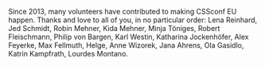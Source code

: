 <p class="measure-cssconf center">
Since 2013, many volunteers have contributed to making CSSconf EU happen. Thanks and love to all of you, in no particular order: Lena Reinhard, Jed Schmidt, Robin Mehner, Kida Mehner, Minja Töniges, Robert Fleischmann, Philip von Bargen, Karl Westin, Katharina Jockenhöfer, Alex Feyerke, Max Fellmuth, Helge, Anne Wizorek, Jana Ahrens, Ola Gasidlo, Katrin Kampfrath, Lourdes Montano.
</p>
